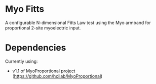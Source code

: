 # Myo Fitts

A configurable N-dimensional Fitts Law test using the Myo armband for proportional 2-site myoelectric input.

# Dependencies

Currently using:

  - v1.1 of MyoProportional project (https://github.com/hcilab/MyoProportional)
